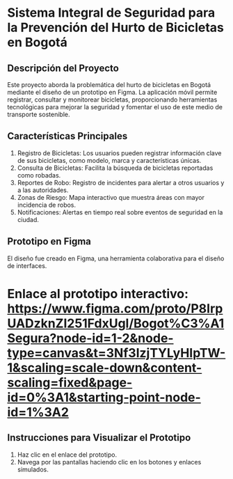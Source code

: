 # Sistema Integral de Seguridad para la Prevención del Hurto de Bicicletas en Bogotá

## Descripción del Proyecto
Este proyecto aborda la problemática del hurto de bicicletas en Bogotá mediante el diseño de un prototipo en Figma. La aplicación móvil permite registrar, consultar y monitorear bicicletas, proporcionando herramientas tecnológicas para mejorar la seguridad y fomentar el uso de este medio de transporte sostenible.

## Características Principales
1. Registro de Bicicletas: Los usuarios pueden registrar información clave de sus bicicletas, como modelo, marca y características únicas.
2. Consulta de Bicicletas: Facilita la búsqueda de bicicletas reportadas como robadas.
3. Reportes de Robo: Registro de incidentes para alertar a otros usuarios y a las autoridades.
4. Zonas de Riesgo: Mapa interactivo que muestra áreas con mayor incidencia de robos.
5. Notificaciones: Alertas en tiempo real sobre eventos de seguridad en la ciudad.

## Prototipo en Figma
El diseño fue creado en Figma, una herramienta colaborativa para el diseño de interfaces.
# Enlace al prototipo interactivo: https://www.figma.com/proto/P8IrpUADzknZI251FdxUgl/Bogot%C3%A1Segura?node-id=1-2&node-type=canvas&t=3Nf3IzjTYLyHIpTW-1&scaling=scale-down&content-scaling=fixed&page-id=0%3A1&starting-point-node-id=1%3A2 

## Instrucciones para Visualizar el Prototipo
1. Haz clic en el enlace del prototipo.
2. Navega por las pantallas haciendo clic en los botones y enlaces simulados.
